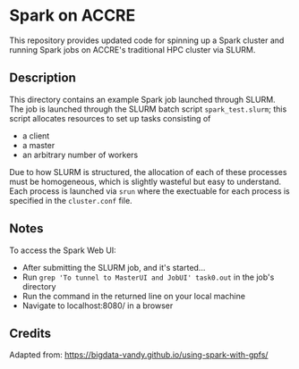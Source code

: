 # Spark on ACCRE

This repository provides updated code for spinning up a Spark cluster and running Spark jobs on ACCRE's traditional HPC cluster via SLURM.

## Description

This directory contains an example Spark job launched through SLURM. The job is launched through the SLURM batch script `spark_test.slurm`; this  script allocates resources to set up tasks consisting of 
- a client
- a master 
- an arbitrary number of workers

Due to how SLURM is structured, the allocation of each of these processes must be homogeneous, which is slightly wasteful but easy to understand. Each process is launched via `srun` where the exectuable for each process is specified in the `cluster.conf` file.

## Notes

To access the Spark Web UI:
- After submitting the SLURM job, and it's started...
- Run `grep 'To tunnel to MasterUI and JobUI' task0.out` in the job's directory
- Run the command in the returned line on your local machine
- Navigate to localhost:8080/ in a browser

## Credits
Adapted from: https://bigdata-vandy.github.io/using-spark-with-gpfs/
